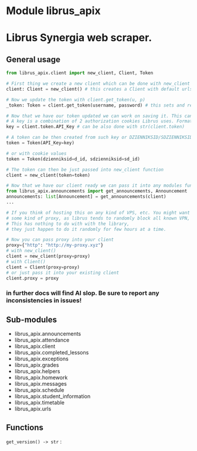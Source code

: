 Module librus_apix
==================
# Librus Synergia web scraper.

## General usage
```python
from librus_apix.client import new_client, Client, Token

# First thing we create a new client which can be done with new_client func
client: Client = new_client() # this creates a Client with default urls and empty Token

# Now we update the token with client.get_token(u, p)
_token: Token = client.get_token(username, password) # this sets and returns token attribute

# Now that we have our token updated we can work on saving it. This can be done by extracting the key.
# A key is a combination of 2 authorization cookies Librus uses. Format: '{DZIENNIKSID:SDZIENNIKSID}'
key = client.token.API_Key # can be also done with str(client.token)

# A token can be then created from such key or DZIENNIKSID/SDZIENNIKSID cookies
token = Token(API_Key=key)

# or with cookie values
token = Token(dzienniksid=d_id, sdzienniksid=sd_id)

# The token can then be just passed into new_client function
client = new_client(token=token)

# Now that we have our client ready we can pass it into any modules function like so:
from librus_apix.announcements import get_announcements, Announcement
announcements: list[Announcement] = get_announcements(client)
...

# If you think of hosting this on any kind of VPS, etc. You might want to setup yourself
# some kind of proxy, as librus tends to randomly block all known VPN, VPS ip addresses.
# This has nothing to do with with the library,
# they just happen to do it randomly for few hours at a time.

# Now you can pass proxy into your client
proxy={"http": "http://my-proxy.xyz"}
# with new_client()
client = new_client(proxy=proxy)
# with Client()
client = Client(proxy=proxy)
# or just pass it into your existing client
client.proxy = proxy
```

### in further docs will find AI slop. Be sure to report any inconsistencies in issues!

Sub-modules
-----------
* librus_apix.announcements
* librus_apix.attendance
* librus_apix.client
* librus_apix.completed_lessons
* librus_apix.exceptions
* librus_apix.grades
* librus_apix.helpers
* librus_apix.homework
* librus_apix.messages
* librus_apix.schedule
* librus_apix.student_information
* librus_apix.timetable
* librus_apix.urls

Functions
---------

    
`get_version() ‑> str`
: